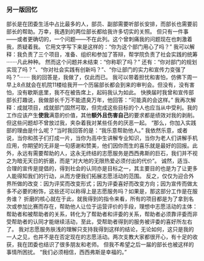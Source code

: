 ﻿### 另一版回忆

部长是在团委生活中占比最多的人，部员、副部需要听部长安排，而部长也需要前部长的帮助。万幸，我遇到的两位部长都给我许多切实的关照。
但只有一件事——或者更确切的，一个问题——不在此列。这个曾刺痛我的问题现在也刺激着我，质疑着我。
它用文字写下来是这样的：“你为这个部门用心了吗？”
我可以解释：我负责了三个项目，准备、组织和参加了答辩，帮学院负责了社会实践的统筹·······凡此种种。
然而这个问题并未结束：“你称职了吗？”
还有：“你对部门的规划实现了吗？”、“你对社会实践有创新吗？”、“你让部门的实力和宣传力变强了吗？”·······
我的回答是，我做了，仅此而已。
我可以带着担忧和害怕，仿佛下周一早上8点就会在机院11楼给我开一个历届部长都会到来的审判会。但没有，没有害怕，没有歇斯底里，我不在被告席上，起码我认为如此。
快换届时我曾和宣传部部长打趣说，我做部长千万不能遗臭万年，他回答：“可能真的会这样。”
我再次解释：成就项目，成就部门固然可取，但完成这些目标的个人也应当从中受利。我的工作应该产生**使我**满意的价值，其他**额外且伤害自己**的要求都是绩效对我的剥削。
但这些问题却不曾放过我，夹杂着我对某些任务的厌恶一起。
“那么，你加入实践部的理由是什么呢？”当时我回答的是：“我乐意帮助他人。”
我依然乐意，或者说，当你和孩子们打成一片，当你为高中生讲解专业知识，当你为老人们讲解手机应用，你期望的无非是一句感谢和赞美，他们因你而生的喜乐就是最好的回报。此外，永远有需要帮助的人，这永无终结的志愿服务是西西弗斯的巨石，我们并不视之为暗无天日的折磨，而是“对大地的无限热爱必须付出的代价”。
诚然，适当、合理的宣传是提倡的，得到社会的认同亦是目标之一，其主要目的也是为了让更多人能得知我们的行动，从而方便我们拓展志愿活动的范围。
反之，仅仅为迎合外界所做的改变：因为评奖而改变形式；因为评委喜好而改变方向；因为宣传而做太多不必要的粉饰，这些还可以称得上是志愿服务吗？如果是，那这部分工作是在服务谁？
折磨的核心就在于此，就我得到的指令来看，所有的项目都是为了拿到名次或参加比赛而存在，帮助他人让位于运营评价的手段，理想中志愿活动的主体：帮助者和被帮助者的关系，转化为了帮助者和评委的关系，帮助者必须靠评委而非受帮助者的认同才能继续活动，至此，受帮助者得到的服务被评委的喜好所左右了。
我对志愿服务肤浅的理解只支持我得到这样的结论，无论如何，这只是我的一人之见，也并不是在否定现在的志愿活动。两次支教大家都很开心，有十足的收获，我在团委也结识了很多朋友和老师。
但我不希望之后一届的部长也被这样的事情所困扰。
“我们必须相信，西西弗斯是幸福的。”
